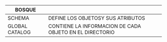 


| BOSQUE         |                                                         |
| -------------- | ------------------------------------------------------- |
| SCHEMA         | DEFINE LOS OBJETOSY SUS ATRIBUTOS                       |
| GLOBAL CATALOG | CONTIENE LA INFORMACION DE CADA OBJETO EN EL DIRECTORIO |
